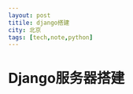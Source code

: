 ```yaml
---
layout: post
titile: django搭建
city: 北京
tags: [tech,note,python]
---
```


Django服务器搭建
==============
